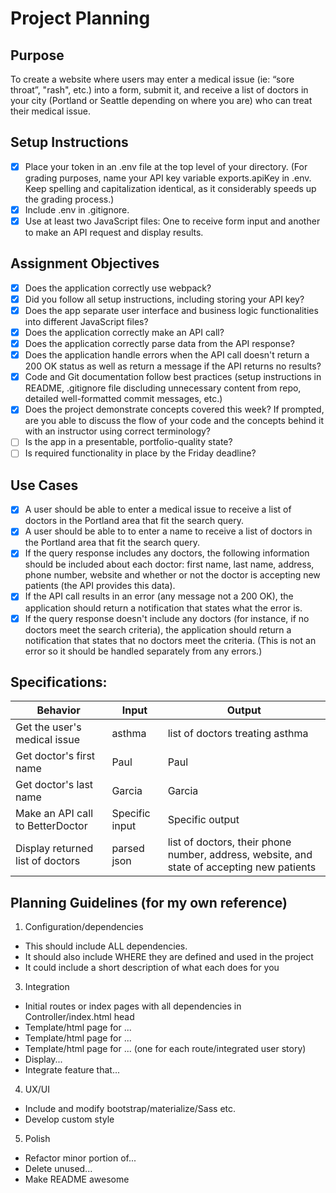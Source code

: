 # Project Planning

## Purpose
To create a website where users may enter a medical issue (ie: “sore throat”, "rash", etc.) into a form, submit it, and receive a list of doctors in your city (Portland or Seattle depending on where you are) who can treat their medical issue.

## Setup Instructions
- [x] Place your token in an .env file at the top level of your directory. (For grading purposes, name your API key variable exports.apiKey in .env. Keep spelling and capitalization identical, as it considerably speeds up the grading process.)  
- [x] Include .env in .gitignore.  
- [x] Use at least two JavaScript files: One to receive form input and another to make an API request and display results.  

## Assignment Objectives
- [x] Does the application correctly use webpack?
- [x] Did you follow all setup instructions, including storing your API key?
- [x] Does the app separate user interface and business logic functionalities into different JavaScript files?  
- [x] Does the application correctly make an API call?
- [x] Does the application correctly parse data from the API response?
- [x] Does the application handle errors when the API call doesn't return a 200 OK status as well as return a message if the API returns no results?
- [x] Code and Git documentation follow best practices (setup instructions in README, .gitignore file discluding unnecessary content from repo, detailed well-formatted commit messages, etc.)
- [x] Does the project demonstrate concepts covered this week? If prompted, are you able to discuss the flow of your code and the concepts behind it with an instructor using correct terminology?
- [ ] Is the app in a presentable, portfolio-quality state?
- [ ] Is required functionality in place by the Friday deadline?

## Use Cases
- [x] A user should be able to enter a medical issue to receive a list of doctors in the Portland area that fit the search query.
- [x] A user should be able to to enter a name to receive a list of doctors in the Portland area that fit the search query.
- [x] If the query response includes any doctors, the following information should be included about each doctor: first name, last name, address, phone number, website and whether or not the doctor is accepting new patients (the API provides this data).
- [x] If the API call results in an error (any message not a 200 OK), the application should return a notification that states what the error is.
- [x] If the query response doesn't include any doctors (for instance, if no doctors meet the search criteria), the application should return a notification that states that no doctors meet the criteria. (This is not an error so it should be handled separately from any errors.)

## Specifications:
| Behavior | Input | Output |
|----------|-------|--------|
| Get the user's medical issue | asthma | list of doctors treating asthma
| Get doctor's first name | Paul | Paul
| Get doctor's last name | Garcia | Garcia
| Make an API call to BetterDoctor | Specific input | Specific output
| Display returned list of doctors | parsed json | list of doctors, their phone number, address, website, and state of accepting new patients

## Planning Guidelines (for my own reference)

1. Configuration/dependencies
  * This should include ALL dependencies.
  * It should also include WHERE they are defined and used in the project
  * It could include a short description of what each does for you

3. Integration
  * Initial routes or index pages with all dependencies in Controller/index.html head
  * Template/html page for ...
  * Template/html page for ...
  * Template/html page for ... (one for each route/integrated user story)
  * Display...
  * Integrate feature that...

4. UX/UI
  * Include and modify bootstrap/materialize/Sass etc.
  * Develop custom style

5. Polish
  * Refactor minor portion of...
  * Delete unused...
  * Make README awesome
